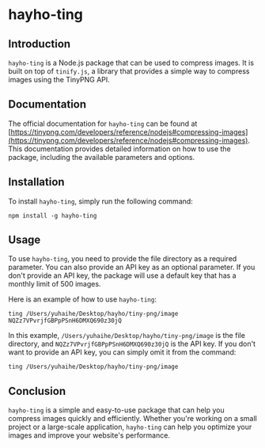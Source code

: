 # hayho-ting

## Introduction

`hayho-ting` is a Node.js package that can be used to compress images. It is built on top of `tinify.js`, a library that provides a simple way to compress images using the TinyPNG API.

## Documentation

The official documentation for `hayho-ting` can be found at [https://tinypng.com/developers/reference/nodejs#compressing-images](https://tinypng.com/developers/reference/nodejs#compressing-images). This documentation provides detailed information on how to use the package, including the available parameters and options.

## Installation

To install `hayho-ting`, simply run the following command:

```
npm install -g hayho-ting
```

## Usage

To use `hayho-ting`, you need to provide the file directory as a required parameter. You can also provide an API key as an optional parameter. If you don't provide an API key, the package will use a default key that has a monthly limit of 500 images.

Here is an example of how to use `hayho-ting`:

```
ting /Users/yuhaihe/Desktop/hayho/tiny-png/image NQZz7VPvrjfGBPpPSnH6DMXQ690z30jQ
```

In this example, `/Users/yuhaihe/Desktop/hayho/tiny-png/image` is the file directory, and `NQZz7VPvrjfGBPpPSnH6DMXQ690z30jQ` is the API key. If you don't want to provide an API key, you can simply omit it from the command:

```
ting /Users/yuhaihe/Desktop/hayho/tiny-png/image
```

## Conclusion

`hayho-ting` is a simple and easy-to-use package that can help you compress images quickly and efficiently. Whether you're working on a small project or a large-scale application, `hayho-ting` can help you optimize your images and improve your website's performance.